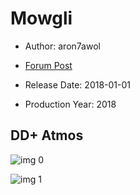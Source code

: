 # Mowgli

* Author: aron7awol

* [Forum Post](https://www.avsforum.com/threads/bass-eq-for-filtered-movies.2995212/post-57251172)

* Release Date: 2018-01-01
* Production Year: 2018

## DD+ Atmos

![img 0](https://i.imgur.com/8sjneof.jpg)

![img 1](https://i.imgur.com/izvcZSU.jpg)

